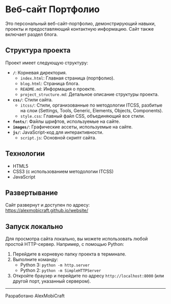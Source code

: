 # Веб-сайт Портфолио

Это персональный веб-сайт-портфолио, демонстрирующий навыки, проекты и предоставляющий контактную информацию. Сайт также включает раздел блога.

## Структура проекта

Проект имеет следующую структуру:

- **`/`**: Корневая директория.
  - `index.html`: Главная страница (портфолио).
  - `blog.html`: Страница блога.
  - `README.md`: Информация о проекте.
  - `project_structure.md`: Детальное описание структуры проекта.
- **`css/`**: Стили сайта.
  - `itcss/`: Стили, организованные по методологии ITCSS, разбитые на слои (Settings, Tools, Generic, Elements, Objects, Components).
  - `style.css`: Главный файл CSS, объединяющий все стили.
- **`fonts/`**: Файлы шрифтов, используемые на сайте.
- **`images/`**: Графические ассеты, используемые на сайте.
- **`js/`**: JavaScript-код для интерактивности.
  - `script.js`: Основной скрипт сайта.

## Технологии

- HTML5
- CSS3 (с использованием методологии ITCSS)
- JavaScript

## Развертывание

Сайт развернут и доступен по адресу: https://alexmobicraft.github.io/website/

## Запуск локально

Для просмотра сайта локально, вы можете использовать любой простой HTTP-сервер. Например, с помощью Python:

1. Перейдите в корневую папку проекта в терминале.
2. Выполните команду:
   - Python 3: `python -m http.server`
   - Python 2: `python -m SimpleHTTPServer`
3. Откройте браузер и перейдите по адресу `http://localhost:8000` (или другой порт, указанный сервером).

---
Разработано AlexMobiCraft
